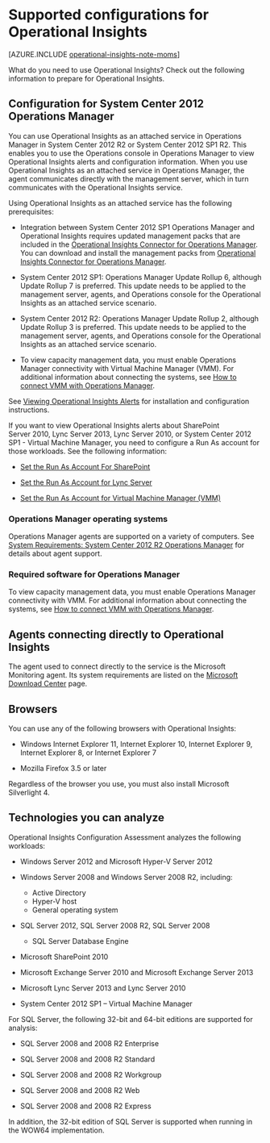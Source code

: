 <properties
   pageTitle="Supported configurations for Operational Insights"
   description="Learn about the configurations needed for Operational Insights"
   services="operational-insights"
   documentationCenter=""
   authors="bandersmsft"
   manager="jwhit"
   editor="tysonn" />
<tags
   ms.service="operational-insights"
   ms.devlang="na"
   ms.topic="article"
   ms.tgt_pltfrm="na"
   ms.workload="na"
   ms.date="05/20/2015"
   ms.author="banders" />

# Supported configurations for Operational Insights

[AZURE.INCLUDE [operational-insights-note-moms](../includes/operational-insights-note-moms.md)]

What do you need to use Operational Insights? Check out the following information to prepare for Operational Insights.


## Configuration for System Center 2012 Operations Manager

You can use Operational Insights as an attached service in Operations Manager in System Center 2012 R2 or System Center 2012 SP1 R2. This enables you to use the Operations console in Operations Manager to view Operational Insights alerts and configuration information. When you use Operational Insights as an attached service in Operations Manager, the agent communicates directly with the management server, which in turn communicates with the Operational Insights service.

Using Operational Insights as an attached service has the following prerequisites:


- Integration between System Center 2012 SP1 Operations Manager and Operational Insights requires updated management packs that are included in the [Operational Insights Connector for Operations Manager](https://www.microsoft.com/en-us/download/details.aspx?id=38199). You can download and install the management packs from [Operational Insights Connector for Operations Manager](https://www.microsoft.com/en-us/download/details.aspx?id=38199).

- System Center 2012 SP1: Operations Manager Update Rollup 6, although Update Rollup 7 is preferred. This update needs to be applied to the management server, agents, and Operations console for the Operational Insights as an attached service scenario.

- System Center 2012 R2: Operations Manager Update Rollup 2, although Update Rollup 3 is preferred. This update needs to be applied to the management server, agents, and Operations console for the Operational Insights as an attached service scenario.

- To view capacity management data, you must enable Operations Manager connectivity with Virtual Machine Manager (VMM). For additional information about connecting the systems, see [How to connect VMM with Operations Manager](https://technet.microsoft.com/en-us/library/hh882396.aspx).

See [Viewing Operational Insights Alerts](http://go.microsoft.com/fwlink/?LinkID=293793) for installation and configuration instructions.

If you want to view Operational Insights alerts about SharePoint Server 2010, Lync Server 2013, Lync Server 2010, or System Center 2012 SP1 - Virtual Machine Manager, you need to configure a Run As account for those workloads. See the following information:


- [Set the Run As Account For SharePoint](operational-insights-run-as.md)

- [Set the Run As Account for Lync Server](operational-insights-run-as.md)

- [Set the Run As Account for Virtual Machine Manager (VMM)](operational-insights-run-as.md)

### Operations Manager operating systems

Operations Manager agents are supported on a variety of computers. See [System Requirements: System Center 2012 R2 Operations Manager](https://technet.microsoft.com/library/dn249696.aspx) for details about agent support.

### Required software for Operations Manager

To view capacity management data, you must enable Operations Manager connectivity with VMM. For additional information about connecting the systems, see [How to connect VMM with Operations Manager](https://technet.microsoft.com/en-us/library/hh882396.aspx).

## Agents connecting directly to Operational Insights

The agent used to connect directly to the service is the Microsoft Monitoring agent. Its system requirements are listed on the [Microsoft Download Center](https://www.microsoft.com/en-us/download/details.aspx?id=40316&e6b34bbe-475b-1abd-2c51-b5034bcdd6d2=True) page.

## Browsers

You can use any of the following browsers with Operational Insights:

- Windows Internet Explorer 11, Internet Explorer 10, Internet Explorer 9, Internet Explorer 8, or Internet Explorer 7

- Mozilla Firefox 3.5 or later

Regardless of the browser you use, you must also install Microsoft Silverlight 4.

## Technologies you can analyze

Operational Insights Configuration Assessment analyzes the following workloads:

- Windows Server 2012 and Microsoft Hyper-V Server 2012

- Windows Server 2008 and Windows Server 2008 R2, including:
    - Active Directory
	- Hyper-V host
	- General operating system

- SQL Server 2012, SQL Server 2008 R2, SQL Server 2008
    - SQL Server Database Engine

- Microsoft SharePoint 2010

- Microsoft Exchange Server 2010 and Microsoft Exchange Server 2013

- Microsoft Lync Server 2013 and Lync Server 2010

- System Center 2012 SP1 – Virtual Machine Manager

For SQL Server, the following 32-bit and 64-bit editions are supported for analysis:

- SQL Server 2008 and 2008 R2 Enterprise

- SQL Server 2008 and 2008 R2 Standard

- SQL Server 2008 and 2008 R2 Workgroup

- SQL Server 2008 and 2008 R2 Web

- SQL Server 2008 and 2008 R2 Express

In addition, the 32-bit edition of SQL Server is supported when running in the WOW64 implementation.

